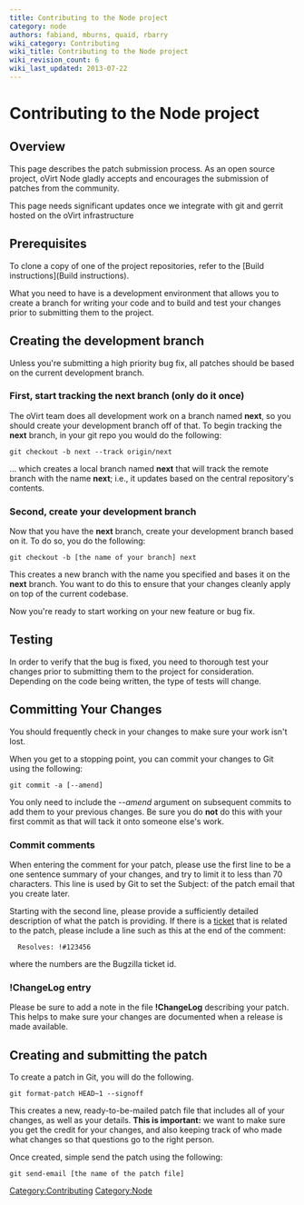 ```yaml
---
title: Contributing to the Node project
category: node
authors: fabiand, mburns, quaid, rbarry
wiki_category: Contributing
wiki_title: Contributing to the Node project
wiki_revision_count: 6
wiki_last_updated: 2013-07-22
---
```


# Contributing to the Node project

## Overview

This page describes the patch submission process. As an open source project, oVirt Node gladly accepts and encourages the submission of patches from the community.

This page needs significant updates once we integrate with git and gerrit hosted on the oVirt infrastructure

## Prerequisites

To clone a copy of one of the project repositories, refer to the [Build instructions](Build instructions).

What you need to have is a development environment that allows you to create a branch for writing your code and to build and test your changes prior to submitting them to the project.

## Creating the development branch

Unless you're submitting a high priority bug fix, all patches should be based on the current development branch.

### First, start tracking the next branch (only do it once)

The oVirt team does all development work on a branch named **next**, so you should create your development branch off of that. To begin tracking the **next** branch, in your git repo you would do the following:

    git checkout -b next --track origin/next

... which creates a local branch named **next** that will track the remote branch with the name **next**; i.e., it updates based on the central repository's contents.

### Second, create your development branch

Now that you have the **next** branch, create your development branch based on it. To do so, you do the following:

    git checkout -b [the name of your branch] next

This creates a new branch with the name you specified and bases it on the **next** branch. You want to do this to ensure that your changes cleanly apply on top of the current codebase.

Now you're ready to start working on your new feature or bug fix.

## Testing

In order to verify that the bug is fixed, you need to thorough test your changes prior to submitting them to the project for consideration. Depending on the code being written, the type of tests will change.

## Committing Your Changes

You should frequently check in your changes to make sure your work isn't lost.

When you get to a stopping point, you can commit your changes to Git using the following:

    git commit -a [--amend]

You only need to include the *--amend* argument on subsequent commits to add them to your previous changes. Be sure you do **not** do this with your first commit as that will tack it onto someone else's work.

### Commit comments

When entering the comment for your patch, please use the first line to be a one sentence summary of your changes, and try to limit it to less than 70 characters. This line is used by Git to set the Subject: of the patch email that you create later.

Starting with the second line, please provide a sufficiently detailed description of what the patch is providing. If there is a [ticket](https://fedorahosted.org/ovirt/report) that is related to the patch, please include a line such as this at the end of the comment:

      Resolves: !#123456

where the numbers are the Bugzilla ticket id.

### !ChangeLog entry

Please be sure to add a note in the file **!ChangeLog** describing your patch. This helps to make sure your changes are documented when a release is made available.

## Creating and submitting the patch

To create a patch in Git, you will do the following.

    git format-patch HEAD~1 --signoff

This creates a new, ready-to-be-mailed patch file that includes all of your changes, as well as your details. **This is important:** we want to make sure you get the credit for your changes, and also keeping track of who made what changes so that questions go to the right person.

Once created, simple send the patch using the following:

    git send-email [the name of the patch file]

<Category:Contributing> <Category:Node>
